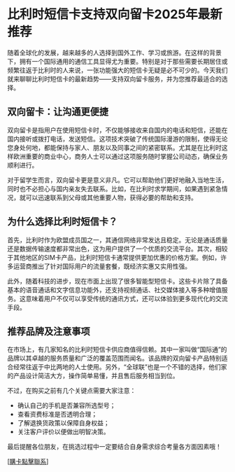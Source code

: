 # 比利时短信卡支持双向留卡2025年最新推荐

随着全球化的发展，越来越多的人选择到国外工作、学习或旅游。在这样的背景下，拥有一个国际通用的通信工具显得尤为重要。特别是对于那些需要长期居住或频繁往返于比利时的人来说，一张功能强大的短信卡无疑是必不可少的。今天我们就来聊聊比利时短信卡的最新趋势——支持双向留卡服务，并为您推荐最适合的选择。

## 双向留卡：让沟通更便捷

双向留卡是指用户在使用短信卡时，不仅能够接收来自国内的电话和短信，还能在国内接听或拨打电话，发送短信。这项技术突破了传统国际漫游的限制，使得无论您身处何地，都能保持与家人、朋友以及同事之间的紧密联系。尤其是在比利时这样欧洲重要的商业中心，商务人士可以通过这项服务随时掌握公司动态，确保业务顺利进行。

对于留学生而言，双向留卡更是意义非凡。它可以帮助他们更好地融入当地生活，同时也不必担心与国内亲友失去联系。比如，在比利时求学期间，如果遇到紧急情况，就可以迅速联系到父母或其他重要人物，获得必要的帮助和支持。

## 为什么选择比利时短信卡？

首先，比利时作为欧盟成员国之一，其通信网络非常发达且稳定。无论是通话质量还是数据传输速度都非常出色，这为用户提供了一个优质的交流平台。其次，相较于其他地区的SIM卡产品，比利时短信卡通常提供更加优惠的价格方案。例如，许多运营商推出了针对国际用户的流量套餐，既经济实惠又实用性强。

此外，随着科技的进步，现在市面上出现了很多智能型短信卡。这些卡片除了具备基本的语音通话和文字信息功能外，还支持视频通话、社交媒体接入等多种增值服务。这意味着用户不仅可以享受传统的通讯方式，还可以体验到更多现代化的交流手段。

## 推荐品牌及注意事项

在市场上，有几家知名的比利时短信卡供应商值得信赖。其中一家叫做“国际通”的品牌以其卓越的服务质量和广泛的覆盖范围而闻名。该品牌的双向留卡产品特别适合经常往返于中比两地的人士使用。另外，“全球联”也是一个不错的选择，他们家的产品设计简洁大方，操作简单易懂，并且售后服务相当到位。

不过，在购买之前有几个关键点需要大家注意：
- 确认自己的手机是否兼容所选型号；
- 查看资费标准是否透明合理；
- 了解退换货政策以保障自身权益；
- 关注客户评价以便做出明智决策。

最后提醒各位朋友，在挑选过程中一定要结合自身需求综合考量各方面因素哦！

[[購卡點擊聯系](https://t.me/s/SXDXQF)]